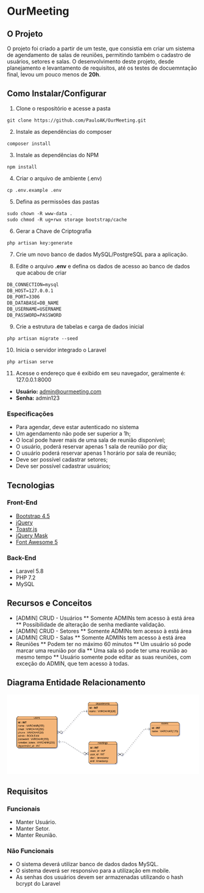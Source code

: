 # OurMeeting

## O Projeto

O projeto foi criado a partir de um teste, que consistia em criar um sistema de agendamento de salas de reuniões, permitindo também o cadastro de usuários, setores e salas.
O desenvolvimento deste projeto, desde planejamento e levantamento de requisitos, até os testes de docuemntação final, levou um pouco menos de **20h**.

## Como Instalar/Configurar

1. Clone o respositório e acesse a pasta
```
git clone https://github.com/PauloAK/OurMeeting.git
```

2. Instale as dependências do composer
```
composer install
```

3. Instale as dependências do NPM
```
npm install
```

4. Criar o arquivo de ambiente (.env)
```
cp .env.example .env
```

5. Defina as permissões das pastas
```
sudo chown -R www-data .
sudo chmod -R ug+rwx storage bootstrap/cache
```

6. Gerar a Chave de Criptografia
```
php artisan key:generate
```

7. Crie um novo banco de dados MySQL/PostgreSQL para a aplicação.

8. Edite o arquivo **.env** e defina os dados de acesso ao banco de dados que acabou de criar
```
DB_CONNECTION=mysql
DB_HOST=127.0.0.1
DB_PORT=3306
DB_DATABASE=DB_NAME
DB_USERNAME=USERNAME
DB_PASSWORD=PASSWORD
```

9. Crie a estrutura de tabelas e carga de dados inicial
```
php artisan migrate --seed
```

10. Inicia o servidor integrado o Laravel
```
php artisan serve
```

11. Acesse o endereço que é exibido em seu navegador, geralmente é: 127.0.0.1:8000
* **Usuário:** admin@ourmeeting.com
* **Senha:** admin123


### Especificações

* Para agendar, deve estar autenticado no sistema
* Um agendamento não pode ser superior a 1h;
* O local pode haver mais de uma sala de reunião disponível;
* O usuário, poderá reservar apenas 1 sala de reunião por dia;
* O usuário poderá reservar apenas 1 horário por sala de reunião;
* Deve ser possível cadastrar setores;
* Deve ser possível cadastrar usuários;

## Tecnologias
### Front-End
* [Bootstrap 4.5](https://getbootstrap.com/)
* [jQuery](https://jquery.com/)
* [Toastr.js](https://github.com/yoeunes/toastr)
* [jQuery Mask](https://github.com/igorescobar/jQuery-Mask-Plugin)
* [Font Awesome 5](https://fontawesome.com/)


### Back-End
* Laravel 5.8
* PHP 7.2
* MySQL

## Recursos e Conceitos

* [ADMIN] CRUD - Usuários
** Somente ADMINs  tem acesso à está área
** Possibilidade de alteração de senha mediante validação.
* [ADMIN] CRUD - Setores
** Somente ADMINs  tem acesso à está área
* [ADMIN] CRUD - Salas
** Somente ADMINs  tem acesso à está área
* Reuniões
** Podem ter no máximo 60 minutos
** Um usuário só pode marcar uma reunião por dia
** Uma sala só pode ter uma reunião ao mesmo tempo
** Usuário somente pode editar as suas reuniões, com exceção do ADMIN, que tem acesso à todas.

## Diagrama Entidade Relacionamento

![](/docs/Diagram.png)

## Requisitos
### Funcionais
* Manter Usuário.
* Manter Setor.
* Manter Reunião.

### Não Funcionais
* O sistema deverá utilizar banco de dados dados MySQL.
* O sistema deverá ser responsivo para a utilização em mobile.
* As senhas dos usuários devem ser armazenadas utilizando o hash bcrypt do Laravel